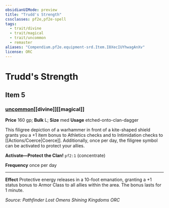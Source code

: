 ```yaml
---
obsidianUIMode: preview
title: "Trudd's Strength"
cssclasses: pf2e,pf2e-spell
tags:
  - trait/divine
  - trait/magical
  - trait/uncommon
  - remaster
aliases: "Compendium.pf2e.equipment-srd.Item.I8XecIUYhwagAnXv"
license: ORC
---
```

# Trudd's Strength
## Item 5
### [uncommon](uncommon "Uncommon Rarity Trait")[[divine]][[magical]]


**Price** 160 gp; 
**Bulk** L; **Size** med
**Usage** etched-onto-clan-dagger

This filigree depiction of a warhammer in front of a kite-shaped shield grants you a +1 item bonus to Athletics checks and to Intimidation checks to [[Actions/Coerce|Coerce]]. Additionally, once per day, the filigree symbol can be activated to protect your allies.

**Activate—Protect the Clan!** `pf2:1` (concentrate)

**Frequency** once per day

* * *

**Effect** Protective energy releases in a 10-foot emanation, granting a +1 status bonus to Armor Class to all allies within the area. The bonus lasts for 1 minute.

*Source: Pathfinder Lost Omens Shining Kingdoms*
*ORC*